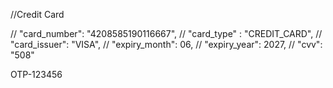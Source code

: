 //Credit Card

// "card_number": "4208585190116667",
// "card_type" : "CREDIT_CARD",
// "card_issuer": "VISA",
// "expiry_month": 06,
// "expiry_year": 2027,
// "cvv": "508"

OTP-123456